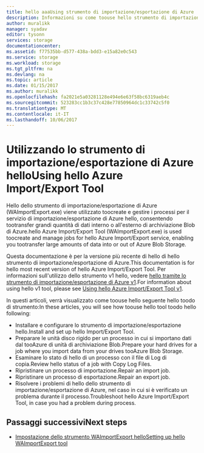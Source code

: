 ```yaml
---
title: hello aaaUsing strumento di importazione/esportazione di Azure | Documenti Microsoft
description: Informazioni su come toouse hello strumento di importazione/esportazione tooprepare dischi rigido per un processo di importazione, ripristinare un processo di importazione o esportazione.
author: muralikk
manager: syadav
editor: tysonn
services: storage
documentationcenter: 
ms.assetid: f77535bb-d577-438a-bdd3-e15a82e0c543
ms.service: storage
ms.workload: storage
ms.tgt_pltfrm: na
ms.devlang: na
ms.topic: article
ms.date: 01/15/2017
ms.author: muralikk
ms.openlocfilehash: fa2021e5a03281128e494e6e63f58bc6319aeb4c
ms.sourcegitcommit: 523283cc1b3c37c428e77850964dc1c33742c5f0
ms.translationtype: MT
ms.contentlocale: it-IT
ms.lasthandoff: 10/06/2017
---
```

# <a name="using-hello-azure-importexport-tool"></a><span data-ttu-id="7bb46-103">Utilizzando lo strumento di importazione/esportazione di Azure hello</span><span class="sxs-lookup"><span data-stu-id="7bb46-103">Using hello Azure Import/Export Tool</span></span> 

<span data-ttu-id="7bb46-104">Hello dello strumento di importazione/esportazione di Azure (WAImportExport.exe) viene utilizzato toocreate e gestire i processi per il servizio di importazione/esportazione di Azure hello, consentendo tootransfer grandi quantità di dati interno o all'esterno di archiviazione Blob di Azure.</span><span class="sxs-lookup"><span data-stu-id="7bb46-104">hello Azure Import/Export Tool (WAImportExport.exe) is used toocreate and manage jobs for hello Azure Import/Export service, enabling you tootransfer large amounts of data into or out of Azure Blob Storage.</span></span>

<span data-ttu-id="7bb46-105">Questa documentazione è per la versione più recente di hello di hello strumento di importazione/esportazione di Azure.</span><span class="sxs-lookup"><span data-stu-id="7bb46-105">This documentation is for hello most recent version of hello Azure Import/Export Tool.</span></span> <span data-ttu-id="7bb46-106">Per informazioni sull'utilizzo dello strumento v1 hello, vedere [hello tramite lo strumento di importazione/esportazione di Azure v1](storage-import-export-tool-how-to-v1.md).</span><span class="sxs-lookup"><span data-stu-id="7bb46-106">For information about using hello v1 tool, please see [Using hello Azure Import/Export Tool v1](storage-import-export-tool-how-to-v1.md).</span></span>

<span data-ttu-id="7bb46-107">In questi articoli, verrà visualizzato come toouse hello seguente hello toodo di strumento:</span><span class="sxs-lookup"><span data-stu-id="7bb46-107">In these articles, you will see how toouse hello tool toodo hello following:</span></span>  

- <span data-ttu-id="7bb46-108">Installare e configurare lo strumento di importazione/esportazione hello.</span><span class="sxs-lookup"><span data-stu-id="7bb46-108">Install and set up hello Import/Export Tool.</span></span>
- <span data-ttu-id="7bb46-109">Preparare le unità disco rigido per un processo in cui si importano dati dal tooAzure di unità di archiviazione Blob.</span><span class="sxs-lookup"><span data-stu-id="7bb46-109">Prepare your hard drives for a job where you import data from your drives tooAzure Blob Storage.</span></span>
- <span data-ttu-id="7bb46-110">Esaminare lo stato di hello di un processo con il file di Log di copia.</span><span class="sxs-lookup"><span data-stu-id="7bb46-110">Review hello status of a job with Copy Log Files.</span></span> 
- <span data-ttu-id="7bb46-111">Ripristinare un processo di importazione.</span><span class="sxs-lookup"><span data-stu-id="7bb46-111">Repair an import job.</span></span> 
- <span data-ttu-id="7bb46-112">Ripristinare un processo di esportazione.</span><span class="sxs-lookup"><span data-stu-id="7bb46-112">Repair an export job.</span></span> 
- <span data-ttu-id="7bb46-113">Risolvere i problemi di hello dello strumento di importazione/esportazione di Azure, nel caso in cui si è verificato un problema durante il processo.</span><span class="sxs-lookup"><span data-stu-id="7bb46-113">Troubleshoot hello Azure Import/Export Tool, in case you had a problem during process.</span></span> 

## <a name="next-steps"></a><span data-ttu-id="7bb46-114">Passaggi successivi</span><span class="sxs-lookup"><span data-stu-id="7bb46-114">Next steps</span></span>

* [<span data-ttu-id="7bb46-115">Impostazione dello strumento WAImportExport hello</span><span class="sxs-lookup"><span data-stu-id="7bb46-115">Setting up hello WAImportExport tool</span></span>](storage-import-export-tool-setup.md)
